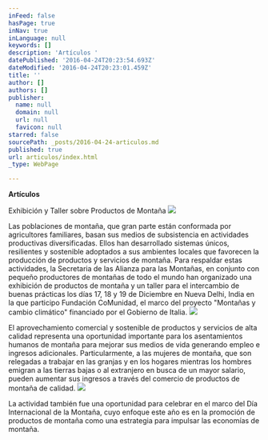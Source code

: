 ```yaml
---
inFeed: false
hasPage: true
inNav: true
inLanguage: null
keywords: []
description: 'Artículos '
datePublished: '2016-04-24T20:23:54.693Z'
dateModified: '2016-04-24T20:23:01.459Z'
title: ''
author: []
authors: []
publisher:
  name: null
  domain: null
  url: null
  favicon: null
starred: false
sourcePath: _posts/2016-04-24-articulos.md
published: true
url: articulos/index.html
_type: WebPage

---
```

**Artículos**

Exhibición y Taller sobre Productos de Montaña
![](https://the-grid-user-content.s3-us-west-2.amazonaws.com/e3cfd889-ea3d-4a72-a478-0a39dda8b9aa.jpg)

Las poblaciones de montaña, que gran parte están conformada por agricultores familiares, basan sus medios de subsistencia en actividades productivas diversificadas. Ellos han desarrollado sistemas únicos, resilientes y sostenible adoptados a sus ambientes locales que favorecen la producción de productos y servicios de montaña. Para respaldar estas actividades, la Secretaria de las Alianza para las Montañas, en conjunto con pequeño productores de montañas de todo el mundo han organizado una exhibición de productos de montaña y un taller para el intercambio de buenas prácticas los días 17, 18 y 19 de Diciembre en Nueva Delhi, India en la que participo Fundación CoMunidad, el marco del proyecto "Montañas y cambio climático" financiado por el Gobierno de Italia.
![](https://the-grid-user-content.s3-us-west-2.amazonaws.com/0e4b97d7-56ee-40ac-a222-8b54eb14c0d1.jpg)

El aprovechamiento comercial y sostenible de productos y servicios de alta calidad representa una oportunidad importante para los asentamientos humanos de montaña para mejorar sus medios de vida generando empleo e ingresos adicionales. Particularmente, a las mujeres de montaña, que son relegadas a trabajar en las granjas y en los hogares mientras los hombres emigran a las tierras bajas o al extranjero en busca de un mayor salario, pueden aumentar sus ingresos a través del comercio de productos de montaña de calidad.
![](https://the-grid-user-content.s3-us-west-2.amazonaws.com/4c458441-110f-478b-a378-938a5a2c4f0b.jpg)

La actividad también fue una oportunidad para celebrar en el marco del Día Internacional de la Montaña, cuyo enfoque este año es en la promoción de productos de montaña como una estrategia para impulsar las economías de montaña.